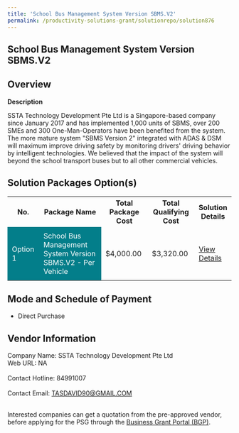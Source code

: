 ```yaml
---
title: 'School Bus Management System Version SBMS.V2'
permalink: /productivity-solutions-grant/solutionrepo/solution876
---
```


## School Bus Management System Version SBMS.V2

## Overview

**Description**

SSTA Technology Development Pte Ltd is a Singapore-based company since January 2017 and has implemented 1,000 units of SBMS, over 200 SMEs and 300 One-Man-Operators have been benefited from the system. The more mature system "SBMS Version 2" integrated with ADAS & DSM will maximum improve driving safety by monitoring drivers' driving behavior by intelligent technologies. We believed that the impact of the system will beyond the school transport buses but to all other commercial vehicles.

## Solution Packages Option(s)

<table>
<tr>
<th><b>No.</b></th>
<th><b>Package Name</b></th>
<th><b>Total Package Cost</b></th>
<th><b>Total Qualifying Cost</b></th>
<th><b>Solution Details</b></th>
</tr>
<tr>
<td style='padding: 10px; background-color: #037E8A; color: #FFFFFF;'>Option 1</td>
<td style='padding: 10px; background-color: #037E8A; color: #FFFFFF;'>School Bus Management System Version SBMS.V2 - Per Vehicle</td>
<td style='padding: 10px;'>$4,000.00</td>
<td style='padding: 10px;'>$3,320.00</td>
<td style='padding: 10px;'><a href='/images/psg/SSTA_SchoolBusManagement_DesensitisedPart1.pdf' target='_blank'>View Details</a></td>
</tr>
</table>

## Mode and Schedule of Payment

 - Direct Purchase

## Vendor Information

 Company Name: SSTA Technology Development Pte Ltd<br>Web URL: NA <br><br>Contact Hotline: 84991007 <br><br>Contact Email: TASDAVID90@GMAIL.COM <br><br>

Interested companies can get a quotation from the pre-approved vendor, before applying for the PSG through the <a href='https://www.businessgrants.gov.sg/' target='_blank' rel='noopener'>Business Grant Portal (BGP)</a>.

<script src="/jquery/resize-tables.js"></script>
